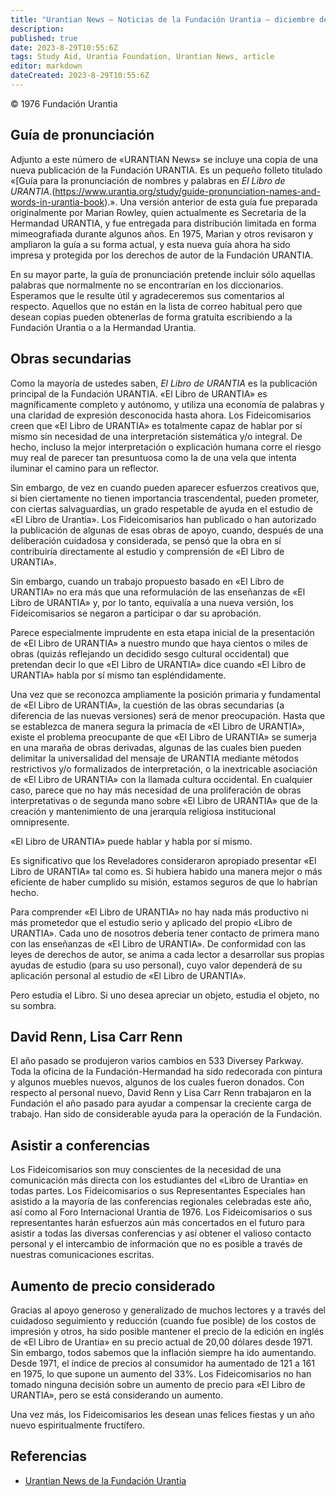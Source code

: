 ```yaml
---
title: "Urantian News — Noticias de la Fundación Urantia — diciembre de 1976"
description: 
published: true
date: 2023-8-29T10:55:6Z
tags: Study Aid, Urantia Foundation, Urantian News, article
editor: markdown
dateCreated: 2023-8-29T10:55:6Z
---
```


<p class="v-card v-sheet theme--light gray lighten-3 px-2">© 1976 Fundación Urantia</p>



## Guía de pronunciación

Adjunto a este número de «URANTIAN News» se incluye una copia de una nueva publicación de la Fundación URANTIA. Es un pequeño folleto titulado «[Guía para la pronunciación de nombres y palabras en _El Libro de URANTIA_.(https://www.urantia.org/study/guide-pronunciation-names-and-words-in-urantia-book).». Una versión anterior de esta guía fue preparada originalmente por Marian Rowley, quien actualmente es Secretaria de la Hermandad URANTIA, y fue entregada para distribución limitada en forma mimeografiada durante algunos años. En 1975, Marian y otros revisaron y ampliaron la guía a su forma actual, y esta nueva guía ahora ha sido impresa y protegida por los derechos de autor de la Fundación URANTIA.

En su mayor parte, la guía de pronunciación pretende incluir sólo aquellas palabras que normalmente no se encontrarían en los diccionarios. Esperamos que le resulte útil y agradeceremos sus comentarios al respecto. Aquellos que no están en la lista de correo habitual pero que desean copias pueden obtenerlas de forma gratuita escribiendo a la Fundación Urantia o a la Hermandad Urantia.

## Obras secundarias

Como la mayoría de ustedes saben, _El Libro de URANTIA_ es la publicación principal de la Fundación URANTIA. «El Libro de URANTIA» es magníficamente completo y autónomo, y utiliza una economía de palabras y una claridad de expresión desconocida hasta ahora. Los Fideicomisarios creen que «El Libro de URANTIA» es totalmente capaz de hablar por sí mismo sin necesidad de una interpretación sistemática y/o integral. De hecho, incluso la mejor interpretación o explicación humana corre el riesgo muy real de parecer tan presuntuosa como la de una vela que intenta iluminar el camino para un reflector.

Sin embargo, de vez en cuando pueden aparecer esfuerzos creativos que, si bien ciertamente no tienen importancia trascendental, pueden prometer, con ciertas salvaguardias, un grado respetable de ayuda en el estudio de «El Libro de Urantia». Los Fideicomisarios han publicado o han autorizado la publicación de algunas de esas obras de apoyo, cuando, después de una deliberación cuidadosa y considerada, se pensó que la obra en sí contribuiría directamente al estudio y comprensión de «El Libro de URANTIA».

Sin embargo, cuando un trabajo propuesto basado en «El Libro de URANTIA» no era más que una reformulación de las enseñanzas de «El Libro de URANTIA» y, por lo tanto, equivalía a una nueva versión, los Fideicomisarios se negaron a participar o dar su aprobación.

Parece especialmente imprudente en esta etapa inicial de la presentación de «El Libro de URANTIA» a nuestro mundo que haya cientos o miles de obras (quizás reflejando un decidido sesgo cultural occidental) que pretendan decir lo que «El Libro de URANTIA» dice cuando «El Libro de URANTIA» habla por sí mismo tan espléndidamente.

Una vez que se reconozca ampliamente la posición primaria y fundamental de «El Libro de URANTIA», la cuestión de las obras secundarias (a diferencia de las nuevas versiones) será de menor preocupación. Hasta que se establezca de manera segura la primacía de «El Libro de URANTIA», existe el problema preocupante de que «El Libro de URANTIA» se sumerja en una maraña de obras derivadas, algunas de las cuales bien pueden delimitar la universalidad del mensaje de URANTIA mediante métodos restrictivos y/o formalizados de interpretación, o la inextricable asociación de «El Libro de URANTIA» con la llamada cultura occidental. En cualquier caso, parece que no hay más necesidad de una proliferación de obras interpretativas o de segunda mano sobre «El Libro de URANTIA» que de la creación y mantenimiento de una jerarquía religiosa institucional omnipresente.

«El Libro de URANTIA» puede hablar y habla por sí mismo.

Es significativo que los Reveladores consideraron apropiado presentar «El Libro de URANTIA» tal como es. Si hubiera habido una manera mejor o más eficiente de haber cumplido su misión, estamos seguros de que lo habrían hecho.

Para comprender «El Libro de URANTIA» no hay nada más productivo ni más prometedor que el estudio serio y aplicado del propio «Libro de URANTIA». Cada uno de nosotros debería tener contacto de primera mano con las enseñanzas de «El Libro de URANTIA». De conformidad con las leyes de derechos de autor, se anima a cada lector a desarrollar sus propias ayudas de estudio (para su uso personal), cuyo valor dependerá de su aplicación personal al estudio de «El Libro de URANTIA».

Pero estudia el Libro. Si uno desea apreciar un objeto, estudia el objeto, no su sombra.

## David Renn, Lisa Carr Renn

El año pasado se produjeron varios cambios en 533 Diversey Parkway. Toda la oficina de la Fundación-Hermandad ha sido redecorada con pintura y algunos muebles nuevos, algunos de los cuales fueron donados. Con respecto al personal nuevo, David Renn y Lisa Carr Renn trabajaron en la Fundación el año pasado para ayudar a compensar la creciente carga de trabajo. Han sido de considerable ayuda para la operación de la Fundación.

## Asistir a conferencias

Los Fideicomisarios son muy conscientes de la necesidad de una comunicación más directa con los estudiantes del «Libro de Urantia» en todas partes. Los Fideicomisarios o sus Representantes Especiales han asistido a la mayoría de las conferencias regionales celebradas este año, así como al Foro Internacional Urantia de 1976. Los Fideicomisarios o sus representantes harán esfuerzos aún más concertados en el futuro para asistir a todas las diversas conferencias y así obtener el valioso contacto personal y el intercambio de información que no es posible a través de nuestras comunicaciones escritas.

## Aumento de precio considerado

Gracias al apoyo generoso y generalizado de muchos lectores y a través del cuidadoso seguimiento y reducción (cuando fue posible) de los costos de impresión y otros, ha sido posible mantener el precio de la edición en inglés de «El Libro de Urantia» en su precio actual de 20,00 dólares desde 1971. Sin embargo, todos sabemos que la inflación siempre ha ido aumentando. Desde 1971, el índice de precios al consumidor ha aumentado de 121 a 161 en 1975, lo que supone un aumento del 33%. Los Fideicomisarios no han tomado ninguna decisión sobre un aumento de precio para «El Libro de URANTIA», pero se está considerando un aumento.

Una vez más, los Fideicomisarios les desean unas felices fiestas y un año nuevo espiritualmente fructífero.


## Referencias

- [Urantian News de la Fundación Urantia](https://www.urantia.org/news/1976-12)

